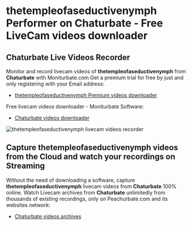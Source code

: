 # thetempleofaseductivenymph Performer on Chaturbate - Free LiveCam videos downloader

## Chaturbate Live Videos Recorder

Monitor and record livecam videos of **thetempleofaseductivenymph** from **Chaturbate** with Moniturbate.com
Get a premium trial for free by just and only registering with your Email address:
* [thetempleofaseductivenymph Premium videos downloader](https://moniturbate.com/request-demo-licence-key.html)

Free livecam videos downloader - Moniturbate Software:
* [Chaturbate videos downloader](https://moniturbate.com/moniturbate-download-software.html)

![thetempleofaseductivenymph livecam videos recorder](https://peachurnet.com/templates/moniturbate-software.png)


## Capture thetempleofaseductivenymph videos from the Cloud and watch your recordings on Streaming

Without the need of downloading a software, capture **thetempleofaseductivenymph** livecam videos from **Chaturbate** 100% online.
Watch Livecam archives from **Chaturbate** unlimitedly from thousands of existing recordings, only on Peachurbate.com and its websites network:
* [Chaturbate videos archives](https://peachurnet.com/)